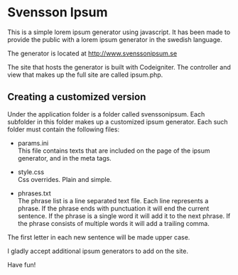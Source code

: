 Svensson Ipsum
=========

This is a simple lorem ipsum generator using javascript. 
It has been made to provide the public with a lorem ipsum generator in the swedish language.

The generator is located at http://www.svenssonipsum.se

The site that hosts the generator is built with Codeigniter. The controller and view that makes up the full site are called ipsum.php.


Creating a customized version
---------
Under the application folder is a folder called svenssonipsum. Each subfolder in this folder makes up a customized ipsum generator.
Each such folder must contain the following files:
 * params.ini  
	This file contains texts that are included on the page of the ipsum generator, and in the meta tags.
	
 * style.css  
	Css overrides. Plain and simple.
	
 * phrases.txt  
	The phrase list is a line separated text file. Each line represents a phrase. If the phrase ends with punctuation it will end the current sentence. If the phrase is a single word it will add it to the next phrase. If the phrase consists of multiple words it will add a trailing comma.
	
The first letter in each new sentence will be made upper case.

I gladly accept additional ipsum generators to add on the site. 

Have fun!


